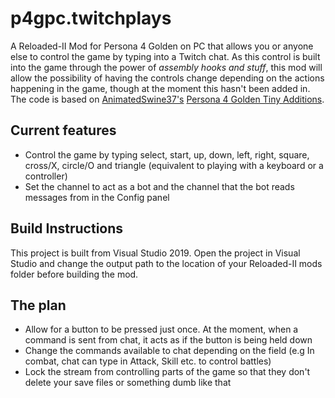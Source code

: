# p4gpc.twitchplays
A Reloaded-II Mod for Persona 4 Golden on PC that allows you or anyone else to control the game by typing into a Twitch chat. As this control is built into the game through the power of *assembly hooks and stuff*, this mod will allow the possibility of having the controls change depending on the actions happening in the game, though at the moment this hasn't been added in.
The code is based on [AnimatedSwine37's](https://github.com/AnimatedSwine37/) [Persona 4 Golden Tiny Additions](https://github.com/AnimatedSwine37/p4gpc.tinyadditions).

## Current features

- Control the game by typing select, start, up, down, left, right, square, cross/X, circle/O and triangle (equivalent to playing with a keyboard or a controller)
- Set the channel to act as a bot and the channel that the bot reads messages from in the Config panel

## Build Instructions

This project is built from Visual Studio 2019. Open the project in Visual Studio and change the output path to the location of your Reloaded-II mods folder before building the mod.

## The plan

- Allow for a button to be pressed just once. At the moment, when a command is sent from chat, it acts as if the button is being held down
- Change the commands available to chat depending on the field (e.g In combat, chat can type in Attack, Skill etc. to control battles)
- Lock the stream from controlling parts of the game so that they don't delete your save files or something dumb like that
